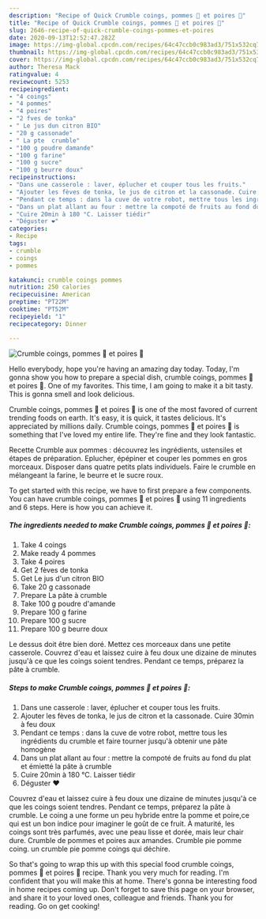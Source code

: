 ```yaml
---
description: "Recipe of Quick Crumble coings, pommes 🍎 et poires 🍐"
title: "Recipe of Quick Crumble coings, pommes 🍎 et poires 🍐"
slug: 2646-recipe-of-quick-crumble-coings-pommes-et-poires
date: 2020-09-13T12:52:47.282Z
image: https://img-global.cpcdn.com/recipes/64c47ccb0c983ad3/751x532cq70/crumble-coings-pommes-🍎-et-poires-🍐-photo-principale-de-la-recette.jpg
thumbnail: https://img-global.cpcdn.com/recipes/64c47ccb0c983ad3/751x532cq70/crumble-coings-pommes-🍎-et-poires-🍐-photo-principale-de-la-recette.jpg
cover: https://img-global.cpcdn.com/recipes/64c47ccb0c983ad3/751x532cq70/crumble-coings-pommes-🍎-et-poires-🍐-photo-principale-de-la-recette.jpg
author: Theresa Mack
ratingvalue: 4
reviewcount: 5253
recipeingredient:
- "4 coings"
- "4 pommes"
- "4 poires"
- "2 fves de tonka"
- " Le jus dun citron BIO"
- "20 g cassonade"
- " La pte  crumble"
- "100 g poudre damande"
- "100 g farine"
- "100 g sucre"
- "100 g beurre doux"
recipeinstructions:
- "Dans une casserole : laver, éplucher et couper tous les fruits."
- "Ajouter les fèves de tonka, le jus de citron et la cassonade. Cuire 30min à feu doux"
- "Pendant ce temps : dans la cuve de votre robot, mettre tous les ingrédients du crumble et faire tourner jusqu&#39;à obtenir une pâte homogène"
- "Dans un plat allant au four : mettre la compoté de fruits au fond du plat et émietté la pâte à crumble"
- "Cuire 20min à 180 °C. Laisser tiédir"
- "Déguster ❤️"
categories:
- Recipe
tags:
- crumble
- coings
- pommes

katakunci: crumble coings pommes 
nutrition: 250 calories
recipecuisine: American
preptime: "PT22M"
cooktime: "PT52M"
recipeyield: "1"
recipecategory: Dinner

---
```



![Crumble coings, pommes 🍎 et poires 🍐](https://img-global.cpcdn.com/recipes/64c47ccb0c983ad3/751x532cq70/crumble-coings-pommes-🍎-et-poires-🍐-photo-principale-de-la-recette.jpg)

Hello everybody, hope you're having an amazing day today. Today, I'm gonna show you how to prepare a special dish, crumble coings, pommes 🍎 et poires 🍐. One of my favorites. This time, I am going to make it a bit tasty. This is gonna smell and look delicious.

Crumble coings, pommes 🍎 et poires 🍐 is one of the most favored of current trending foods on earth. It's easy, it is quick, it tastes delicious. It's appreciated by millions daily. Crumble coings, pommes 🍎 et poires 🍐 is something that I've loved my entire life. They're fine and they look fantastic.

Recette Crumble aux pommes : découvrez les ingrédients, ustensiles et étapes de préparation. Eplucher, épépiner et couper les pommes en gros morceaux. Disposer dans quatre petits plats individuels. Faire le crumble en mélangeant la farine, le beurre et le sucre roux.


To get started with this recipe, we have to first prepare a few components. You can have crumble coings, pommes 🍎 et poires 🍐 using 11 ingredients and 6 steps. Here is how you can achieve it.

<!--inarticleads1-->

##### The ingredients needed to make Crumble coings, pommes 🍎 et poires 🍐:

1. Take 4 coings
1. Make ready 4 pommes
1. Take 4 poires
1. Get 2 fèves de tonka
1. Get  Le jus d&#39;un citron BIO
1. Take 20 g cassonade
1. Prepare  La pâte à crumble
1. Take 100 g poudre d&#39;amande
1. Prepare 100 g farine
1. Prepare 100 g sucre
1. Prepare 100 g beurre doux


Le dessus doit être bien doré. Mettez ces morceaux dans une petite casserole. Couvrez d&#39;eau et laissez cuire à feu doux une dizaine de minutes jusqu&#39;à ce que les coings soient tendres. Pendant ce temps, préparez la pâte à crumble. 

<!--inarticleads2-->

##### Steps to make Crumble coings, pommes 🍎 et poires 🍐:

1. Dans une casserole : laver, éplucher et couper tous les fruits.
1. Ajouter les fèves de tonka, le jus de citron et la cassonade. Cuire 30min à feu doux
1. Pendant ce temps : dans la cuve de votre robot, mettre tous les ingrédients du crumble et faire tourner jusqu&#39;à obtenir une pâte homogène
1. Dans un plat allant au four : mettre la compoté de fruits au fond du plat et émietté la pâte à crumble
1. Cuire 20min à 180 °C. Laisser tiédir
1. Déguster ❤️


Couvrez d&#39;eau et laissez cuire à feu doux une dizaine de minutes jusqu&#39;à ce que les coings soient tendres. Pendant ce temps, préparez la pâte à crumble. Le coing a une forme un peu hybride entre la pomme et poire,ce qui est un bon indice pour imaginer le goût de ce fruit. À maturité, les coings sont très parfumés, avec une peau lisse et dorée, mais leur chair dure. Crumble de pommes et poires aux amandes. Crumble pie pomme coing. un crumble pie pomme coings qui déchire. 

So that's going to wrap this up with this special food crumble coings, pommes 🍎 et poires 🍐 recipe. Thank you very much for reading. I'm confident that you will make this at home. There's gonna be interesting food in home recipes coming up. Don't forget to save this page on your browser, and share it to your loved ones, colleague and friends. Thank you for reading. Go on get cooking!
